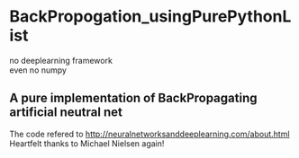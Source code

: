 # BackPropogation_usingPurePythonList
no deeplearning framework     
even no numpy  
## A pure implementation of BackPropagating artificial neutral net 
The code refered to http://neuralnetworksanddeeplearning.com/about.html   
Heartfelt thanks to Michael Nielsen again!

